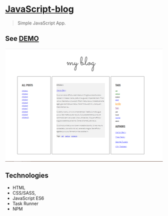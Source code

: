 
# [JavaScript-blog](https://edyta2801.github.io/rock-paper-scissors/)
> Simple JavaScript App.


## See [DEMO](https://edyta2801.github.io/javascript-blog/)

![Example screenshot](./images/screenshot_1.png)

## Technologies
* HTML
* CSS/SASS,
* JavaScript ES6
* Task Runner
* NPM
